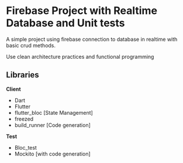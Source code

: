 # Firebase Project with Realtime Database and Unit tests

A simple project using firebase connection to database in realtime with basic crud methods.

Use clean architecture practices and functional programming 


## Libraries

**Client**
- Dart
- Flutter
- flutter_bloc [State Management]
- freezed
- build_runner [Code generation]

**Test** 
 - Bloc_test
 - Mockito [with code generation]

